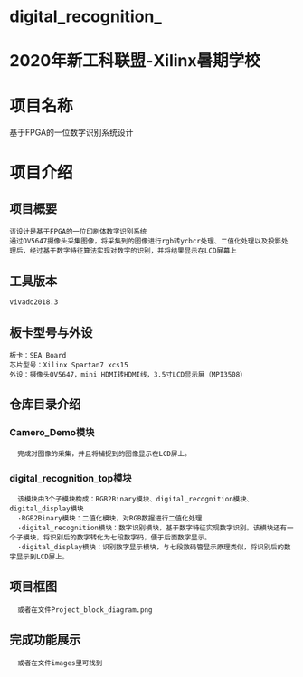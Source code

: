 # digital_recognition_
# 2020年新工科联盟-Xilinx暑期学校

# 项目名称
  基于FPGA的一位数字识别系统设计
# 项目介绍
## 项目概要
    该设计是基于FPGA的一位印刷体数字识别系统
    通过OV5647摄像头采集图像，将采集到的图像进行rgb转ycbcr处理、二值化处理以及投影处理后，经过基于数字特征算法实现对数字的识别，并将结果显示在LCD屏幕上
## 工具版本
    vivado2018.3
## 板卡型号与外设
    板卡：SEA Board
    芯片型号：Xilinx Spartan7 xcs15
    外设：摄像头OV5647，mini HDMI转HDMI线，3.5寸LCD显示屏（MPI3508）
 ## 仓库目录介绍
  ### Camero_Demo模块
      完成对图像的采集，并且将捕捉到的图像显示在LCD屏上。
  ### digital_recognition_top模块
      该模块由3个子模块构成：RGB2Binary模块、digital_recognition模块、digital_display模块
      ·RGB2Binary模块：二值化模块，对RGB数据进行二值化处理
      ·digital_recognition模块：数字识别模块，基于数字特征实现数字识别。该模块还有一个子模块，将识别后的数字转化为七段数字码，便于后面数字显示。
      ·digital_display模块：识别数字显示模块，与七段数码管显示原理类似，将识别后的数字显示到LCD屏上。
## 项目框图
      或者在文件Project_block_diagram.png
## 完成功能展示
      或者在文件images里可找到
